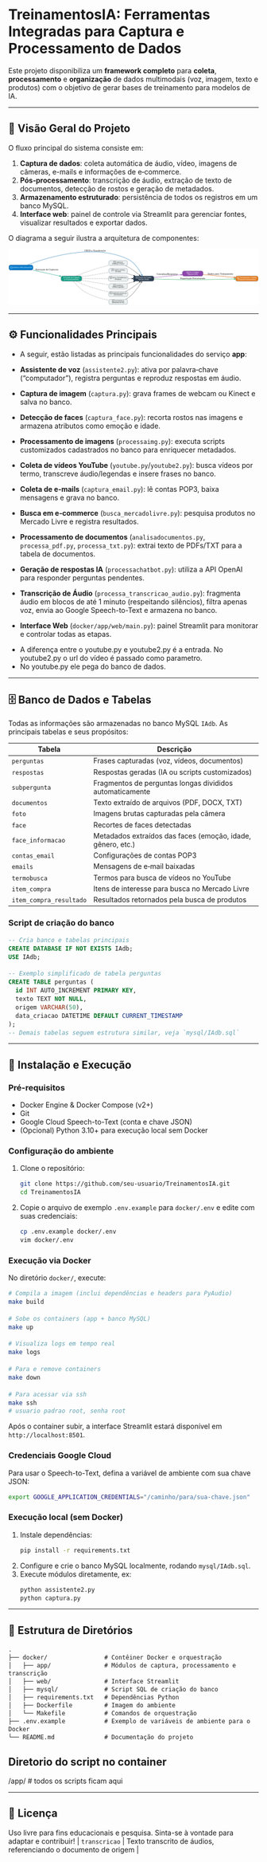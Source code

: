 # TreinamentosIA: Ferramentas Integradas para Captura e Processamento de Dados

Este projeto disponibiliza um **framework completo** para **coleta**, **processamento** e **organização** de dados multimodais (voz, imagem, texto e produtos) com o objetivo de gerar bases de treinamento para modelos de IA.

---

## 📖 Visão Geral do Projeto

O fluxo principal do sistema consiste em:

1. **Captura de dados**: coleta automática de áudio, vídeo, imagens de câmeras, e-mails e informações de e‑commerce.
2. **Pós‑processamento**: transcrição de áudio, extração de texto de documentos, detecção de rostos e geração de metadados.
3. **Armazenamento estruturado**: persistência de todos os registros em um banco MySQL.
4. **Interface web**: painel de controle via Streamlit para gerenciar fontes, visualizar resultados e exportar dados.

O diagrama a seguir ilustra a arquitetura de componentes:

![Arquitetura do Projeto](Diagrama_Ferramentas_Treinamento_Comercial.png)

---

## ⚙️ Funcionalidades Principais
- A seguir, estão listadas as principais funcionalidades do serviço **app**:

- **Assistente de voz** (`assistente2.py`): ativa por palavra‑chave (“computador”), registra perguntas e reproduz respostas em áudio.
- **Captura de imagem** (`captura.py`): grava frames de webcam ou Kinect e salva no banco.
- **Detecção de faces** (`captura_face.py`): recorta rostos nas imagens e armazena atributos como emoção e idade.
- **Processamento de imagens** (`processaimg.py`): executa scripts customizados cadastrados no banco para enriquecer metadados.
- **Coleta de vídeos YouTube** (`youtube.py`/`youtube2.py`): busca vídeos por termo, transcreve áudio/legendas e insere frases no banco.
- **Coleta de e‑mails** (`captura_email.py`): lê contas POP3, baixa mensagens e grava no banco.
- **Busca em e‑commerce** (`busca_mercadolivre.py`): pesquisa produtos no Mercado Livre e registra resultados.
- **Processamento de documentos** (`analisadocumentos.py`, `processa_pdf.py`, `processa_txt.py`): extrai texto de PDFs/TXT para a tabela de documentos.
- **Geração de respostas IA** (`processachatbot.py`): utiliza a API OpenAI para responder perguntas pendentes.
- **Transcrição de Áudio** (`processa_transcricao_audio.py`): fragmenta áudio em blocos de até 1 minuto (respeitando silêncios), filtra apenas voz, envia ao Google Speech-to-Text e armazena no banco.
- **Interface Web** (`docker/app/web/main.py`): painel Streamlit para monitorar e controlar todas as etapas.

* A diferença entre o youtube.py e youtube2.py é a entrada. No youtube2.py o url do vídeo é passado como parametro.
* No youtube.py ele pega do banco de dados.
---

## 🗄️ Banco de Dados e Tabelas

Todas as informações são armazenadas no banco MySQL `IAdb`. As principais tabelas e seus propósitos:

| Tabela                   | Descrição                                                             |
|--------------------------|-----------------------------------------------------------------------|
| `perguntas`             | Frases capturadas (voz, vídeos, documentos)                           |
| `respostas`             | Respostas geradas (IA ou scripts customizados)                        |
| `subpergunta`           | Fragmentos de perguntas longas divididos automaticamente              |
| `documentos`            | Texto extraído de arquivos (PDF, DOCX, TXT)                           |
| `foto`                  | Imagens brutas capturadas pela câmera                                 |
| `face`                  | Recortes de faces detectadas                                          |
| `face_informacao`       | Metadados extraídos das faces (emoção, idade, gênero, etc.)           |
| `contas_email`          | Configurações de contas POP3                                          |
| `emails`                | Mensagens de e‑mail baixadas                                          |
| `termobusca`            | Termos para busca de vídeos no YouTube                                |
| `item_compra`           | Itens de interesse para busca no Mercado Livre                        |
| `item_compra_resultado` | Resultados retornados pela busca de produtos                          |

### Script de criação do banco

```sql
-- Cria banco e tabelas principais
CREATE DATABASE IF NOT EXISTS IAdb;
USE IAdb;

-- Exemplo simplificado de tabela perguntas
CREATE TABLE perguntas (
  id INT AUTO_INCREMENT PRIMARY KEY,
  texto TEXT NOT NULL,
  origem VARCHAR(50),
  data_criacao DATETIME DEFAULT CURRENT_TIMESTAMP
);
-- Demais tabelas seguem estrutura similar, veja `mysql/IAdb.sql`
```

---

## 🚀 Instalação e Execução

### Pré-requisitos

- Docker Engine & Docker Compose (v2+)
- Git
- Google Cloud Speech-to-Text (conta e chave JSON)
- (Opcional) Python 3.10+ para execução local sem Docker

### Configuração do ambiente

1. Clone o repositório:
   ```bash
   git clone https://github.com/seu-usuario/TreinamentosIA.git
   cd TreinamentosIA
   ```
2. Copie o arquivo de exemplo `.env.example` para `docker/.env` e edite com suas credenciais:
   ```bash
   cp .env.example docker/.env
   vim docker/.env
   ```

### Execução via Docker

No diretório `docker/`, execute:

```bash
# Compila a imagem (inclui dependências e headers para PyAudio)
make build

# Sobe os containers (app + banco MySQL)
make up

# Visualiza logs em tempo real
make logs

# Para e remove containers
make down

# Para acessar via ssh
make ssh
# usuario padrao root, senha root
```

Após o container subir, a interface Streamlit estará disponível em `http://localhost:8501`.

### Credenciais Google Cloud
Para usar o Speech-to-Text, defina a variável de ambiente com sua chave JSON:
```bash
export GOOGLE_APPLICATION_CREDENTIALS="/caminho/para/sua-chave.json"
```

### Execução local (sem Docker)

1. Instale dependências:
   ```bash
   pip install -r requirements.txt
   ```
2. Configure e crie o banco MySQL localmente, rodando `mysql/IAdb.sql`.
3. Execute módulos diretamente, ex:
   ```bash
   python assistente2.py
   python captura.py
   ```

---

## 📂 Estrutura de Diretórios

```
.
├── docker/                # Contêiner Docker e orquestração
│   ├── app/               # Módulos de captura, processamento e transcrição
│   ├── web/               # Interface Streamlit
│   ├── mysql/             # Script SQL de criação do banco
│   ├── requirements.txt   # Dependências Python
│   ├── Dockerfile         # Imagem do ambiente
│   └── Makefile           # Comandos de orquestração
├── .env.example           # Exemplo de variáveis de ambiente para o Docker
└── README.md              # Documentação do projeto
```

## Diretorio do script no container
/app/ # todos os scripts ficam aqui


---

## 📝 Licença

Uso livre para fins educacionais e pesquisa. Sinta-se à vontade para adaptar e contribuir!
| `transcricao`           | Texto transcrito de áudios, referenciando o documento de origem       |
